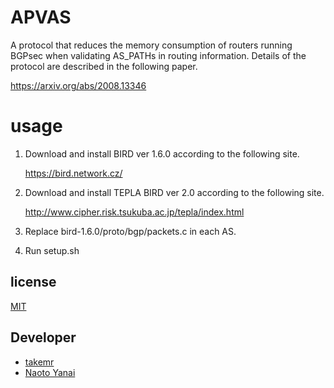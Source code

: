 # APVAS
A protocol that reduces the memory consumption of routers running BGPsec when validating AS_PATHs in routing information.
Details of the protocol are described in the following paper.

   https://arxiv.org/abs/2008.13346

# usage
1. Download and install BIRD ver 1.6.0 according to the following site.

   https://bird.network.cz/

1. Download and install TEPLA BIRD ver 2.0 according to the following site.
  
   http://www.cipher.risk.tsukuba.ac.jp/tepla/index.html

1. Replace bird-1.6.0/proto/bgp/packets.c in each AS.

1. Run setup.sh

## license

[MIT](https://opensource.org/licenses/mit-license.php)

## Developer

- [takemr](https://github.com/takemr)
- [Naoto Yanai](https://github.com/naotoyanai)
